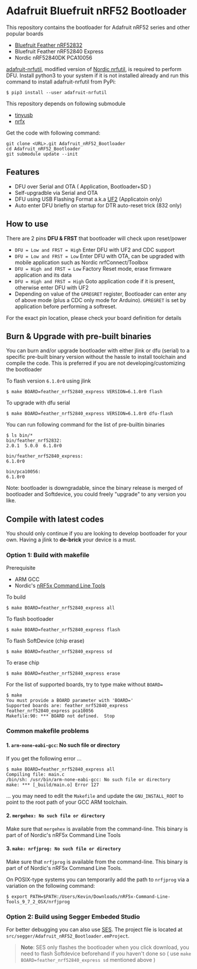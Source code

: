 # Adafruit Bluefruit nRF52 Bootloader

This repository contains the bootloader for Adafruit nRF52 series and other popular boards

- [Bluefruit Feather nRF52832](https://www.adafruit.com/product/3406)
- Bluefruit Feather nRF52840 Express
- Nordic nRF52840DK PCA10056

[adafruit-nrfutil](https://github.com/adafruit/Adafruit_nRF52_nrfutil), modified version of [Nordic nrfutil](https://github.com/NordicSemiconductor/pc-nrfutil), is required to perform DFU. Install python3 to your system if it is not installed already and run this command to install adafruit-nrfutil from PyPi:

	$ pip3 install --user adafruit-nrfutil

This repository depends on following submodule

- [tinyusb](https://github.com/hathach/tinyusb/tree/develop)
- [nrfx](https://github.com/NordicSemiconductor/nrfx)

Get the code with following command:

	git clone <URL>.git Adafruit_nRF52_Bootloader
    cd Adafruit_nRF52_Bootloader
    git submodule update --init

## Features

- DFU over Serial and OTA ( Application, Bootloader+SD )
- Self-upgradble via Serial and OTA
- DFU using USB Flashing Format a.k.a [UF2](https://github.com/Microsoft/uf2) (Applicatoin only)
- Auto enter DFU briefly on startup for DTR auto-reset trick (832 only)

## How to use

There are 2 pins **DFU & FRST** that bootloader will check upon reset/power

- `DFU = Low and FRST = High` Enter DFU with UF2 and CDC support
- `DFU = Low and FRST = Low` Enter DFU with OTA, can be upgraded with mobile application such as Nordic nrfConnect/Toolbox
- `DFU = High and FRST = Low` Factory Reset mode, erase firmware application and its data
- `DFU = High and FRST = High` Goto application code if it is present, otherwise enter DFU with UF2
- Depending on value of the `GPREGRET` register, Bootloader can enter any of above mode (plus a CDC only mode for Arduino). `GPREGRET` is set by application before performing a softreset.

For the exact pin location, please check your board definition for details

## Burn & Upgrade with pre-built binaries

You can burn and/or upgrade bootloader with either jlink or dfu (serial) to a specific pre-built binary version without the hassle to install toolchain and compile the code. This is preferred if you are not developing/customizing the bootloader

To flash version `6.1.0r0` using jlink

	$ make BOARD=feather_nrf52840_express VERSION=6.1.0r0 flash

To upgrade with dfu serial

	$ make BOARD=feather_nrf52840_express VERSION=6.1.0r0 dfu-flash

You can run following command for the list of pre-builtin binaries

	$ ls bin/*
	bin/feather_nrf52832:
	2.0.1  5.0.0  6.1.0r0

	bin/feather_nrf52840_express:
	6.1.0r0

	bin/pca10056:
	6.1.0r0


Note: bootloader is downgradable, since the binary release is merged of bootloader and Softdevice, you could freely "upgrade" to any version you like.

## Compile with latest codes

You should only continue if you are looking to develop bootloader for your own. Having a jlink to **de-brick** your device is a must.

### Option 1: Build with makefile

Prerequisite

- ARM GCC
- Nordic's [nRF5x Command Line Tools](http://infocenter.nordicsemi.com/index.jsp?topic=%2Fcom.nordic.infocenter.tools%2Fdita%2Ftools%2Fnrf5x_command_line_tools%2Fnrf5x_installation.html)

To build

	$ make BOARD=feather_nrf52840_express all

To flash bootloader

	$ make BOARD=feather_nrf52840_express flash

To flash SoftDevice (chip erase)

	$ make BOARD=feather_nrf52840_express sd

To erase chip

	$ make BOARD=feather_nrf52840_express erase

For the list of supported boards, try to type make without `BOARD=`

	$ make
	You must provide a BOARD parameter with 'BOARD='
	Supported boards are: feather_nrf52840_express feather_nrf52840_express pca10056
	Makefile:90: *** BOARD not defined.  Stop

### Common makefile problems

#### 1. `arm-none-eabi-gcc`: No such file or directory

If you get the following error ...

    $ make BOARD=feather_nrf52840_express all
    Compiling file: main.c
    /bin/sh: /usr/bin/arm-none-eabi-gcc: No such file or directory
    make: *** [_build/main.o] Error 127

... you may need to edit the `Makefile` and update the `GNU_INSTALL_ROOT` to point to the root path of your GCC ARM toolchain.

#### 2. `mergehex: No such file or directory`

Make sure that `mergehex` is available from the command-line. This binary is
part of of Nordic's nRF5x Command Line Tools

#### 3. `make: nrfjprog: No such file or directory`

Make sure that `nrfjprog` is available from the command-line. This binary is
part of of Nordic's nRF5x Command Line Tools.

On POSIX-type systems you can temporarily add the path to `nrfjprog` via a
variation on the following command:

```
$ export PATH=$PATH:/Users/Kevin/Downloads/nRF5x-Command-Line-Tools_9_7_2_OSX/nrfjprog
```

### Option 2: Build using Segger Embeded Studio

For better debugging you can also use [SES](https://www.segger.com/products/development-tools/embedded-studio/).
The project file is located at `src/segger/Adafruit_nRF52_Bootloader.emProject`.

> **Note**: SES only flashes the bootloader when you click download, you need to
flash Softdevice beforehand if you haven't done so ( use `make BOARD=feather_nrf52840_express sd`
mentioned above )
